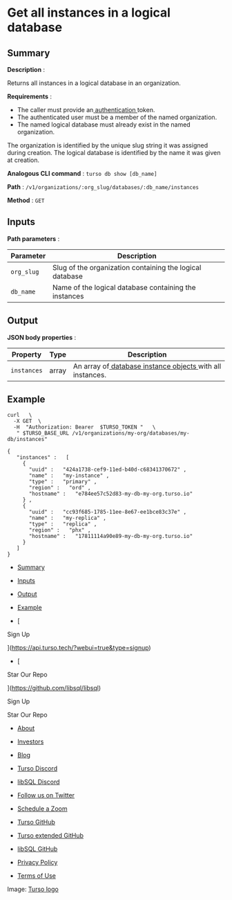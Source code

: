 # Get all instances in a logical database

## Summary​

 **Description** :

Returns all instances in a logical database in an organization.

 **Requirements** :

- The caller must provide an[ authentication ](https://docs.turso.tech/reference/platform-rest-api/#authentication)token.
- The authenticated user must be a member of the named organization.
- The named logical database must already exist in the named organization.


The organization is identified by the unique slug string it was assigned during
creation. The logical database is identified by the name it was given at
creation.

 **Analogous CLI command** : `turso db show [db_name]` 

 **Path** : `/v1/organizations/:org_slug/databases/:db_name/instances` 

 **Method** : `GET` 

## Inputs​

 **Path parameters** :

| Parameter | Description |
|---|---|
|  `org_slug`  | Slug of the organization containing the logical database |
|  `db_name`  | Name of the logical database containing the instances |


## Output​

 **JSON body properties** :

| Property | Type | Description |
|---|---|---|
|  `instances`  | array | An array of[ database instance objects ](https://docs.turso.tech/reference/platform-rest-api/instance#database-instance-object)with all instances. |


## Example​

```
curl   \
  -X GET  \
  -H  "Authorization: Bearer  $TURSO_TOKEN "   \
   " $TURSO_BASE_URL /v1/organizations/my-org/databases/my-db/instances"
```

```
{
   "instances" :   [
     {
       "uuid" :   "424a1738-cef9-11ed-b40d-c68341370672" ,
       "name" :   "my-instance" ,
       "type" :   "primary" ,
       "region" :   "ord" ,
       "hostname" :   "e784ee57c52d83-my-db-my-org.turso.io"
     } ,
     {
       "uuid" :   "cc93f685-1785-11ee-8e67-ee1bce83c37e" ,
       "name" :   "my-replica" ,
       "type" :   "replica" ,
       "region" :   "phx" ,
       "hostname" :   "17811114a90e89-my-db-my-org.turso.io"
     }
   ]
}
```

- [ Summary ](https://docs.turso.tech//reference/platform-rest-api/instance/get-instances-in-database/#summary)
- [ Inputs ](https://docs.turso.tech//reference/platform-rest-api/instance/get-instances-in-database/#inputs)
- [ Output ](https://docs.turso.tech//reference/platform-rest-api/instance/get-instances-in-database/#output)
- [ Example ](https://docs.turso.tech//reference/platform-rest-api/instance/get-instances-in-database/#example)


- [ 

Sign Up




 ](https://api.turso.tech/?webui=true&type=signup)
- [ 

Star Our Repo






 ](https://github.com/libsql/libsql)


Sign Up

Star Our Repo

- [ About ](https://turso.tech/about-us)
- [ Investors ](https://turso.tech/investors)
- [ Blog ](https://blog.turso.tech)


- [ Turso Discord ](https://discord.com/invite/4B5D7hYwub)
- [ libSQL Discord ](https://discord.gg/VzbXemj6Rg)
- [ Follow us on Twitter ](https://twitter.com/tursodatabase)
- [ Schedule a Zoom ](https://calendly.com/d/gt7-bfd-83n/meet-with-chiselstrike)


- [ Turso GitHub ](https://github.com/tursodatabase/)
- [ Turso extended GitHub ](https://github.com/turso-extended/)
- [ libSQL GitHub ](http://github.com/tursodatabase/libsql)


- [ Privacy Policy ](https://turso.tech/privacy-policy)
- [ Terms of Use ](https://turso.tech/terms-of-use)


Image: [ Turso logo ](https://docs.turso.tech/img/turso.svg)